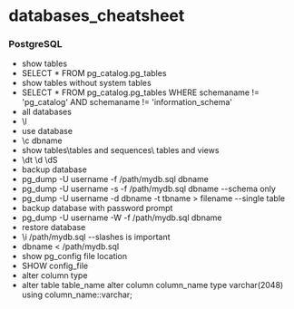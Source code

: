 # databases_cheatsheet

### PostgreSQL

* show tables
 * SELECT * FROM pg_catalog.pg_tables
* show tables without system tables
 * SELECT * FROM pg_catalog.pg_tables WHERE schemaname != 'pg_catalog' AND schemaname != 'information_schema'
* all databases
 * \l
* use database
 * \c dbname
* show tables\tables and sequences\ tables and views
 * \dt \d \dS
* backup database
 * pg_dump -U username -f /path/mydb.sql dbname
 * pg_dump -U username -s -f /path/mydb.sql dbname --schema only
 * pg_dump -U username -d dbname -t tbname > filename --single table
* backup database with password prompt
 * pg_dump -U username -W -f /path/mydb.sql dbname
* restore database
 * \i /path/mydb.sql --slashes is important
 * dbname < /path/mydb.sql
* show pg_config file location
 * SHOW config_file
* alter column type
 * alter table table_name alter column column_name type varchar(2048) using column_name::varchar;

